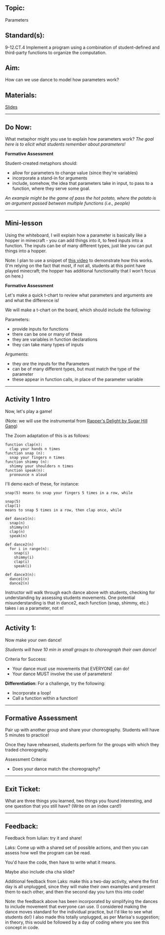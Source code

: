 ## Topic:
Parameters

## Standard(s):
9-12.CT.4
Implement a program using a combination of student-defined and third-party functions to organize the computation.

## Aim:
How can we use dance to model how parameters work?

## Materials:
[Slides](https://docs.google.com/presentation/d/1D2uFXvBMAb4KUnxdras_W_ebtcB2RZSf32jpyQLolGw/edit?usp=sharing)


---

## Do Now:
What metaphor might you use to explain how parameters work?
*The goal here is to elicit what students remember about parameters!*

**Formative Assessment**

Student-created metaphors should:
+ allow for parameters to change value (since they're variables)
+ incorporate a stand-in for arguments
+ include, somehow, the idea that parameters take in input, to pass to a function, where they serve some goal.

*An example might be the game of pass the hot potato, where the potato is an argument passed between multiple functions (i.e., people)*

---

## Mini-lesson

Using the whiteboard, I will explain how a parameter is basically like a hopper in minecraft - you can add things into it, to feed inputs into a function. The inputs can be of many different types, just like you can put things into a hopper.

Note: I plan to use a snippet of [this video](https://www.youtube.com/watch?v=XO0IKUsGiG8) to demonstrate how this works. (I'm relying on the fact that most, if not all, students at this point have played minecraft; the hopper has additional functionality that I won't focus on here.)

**Formative Assessment**

Let's make a quick t-chart to review what parameters and arguments are and what the difference is!

We will make a t-chart on the board, which should include the following:

Parameters:
+ provide inputs for functions
+ there can be one or many of these
+ they are variables in function declarations
+ they can take many types of inputs

Arguments:
+ they *are* the inputs for the Parameters
+ can be of many different types, but must match the type of the parameter
+ these appear in function calls, in place of the parameter variable

---

## Activity 1 Intro

Now, let's play a game!

(Note: we will use the instrumental from [Rapper's Delight by Sugar Hill Gang](https://www.youtube.com/watch?v=D9QIH2N-hnE))

The Zoom adaptation of this is as follows:
```
function clap(n):
  clap your hands n times
function snap (n):
  snap your fingers n times
function shimmy (n):
  shimmy your shoulders n times
function speak(n):
  pronounce n aloud
  ```

I'll demo each of these, for instance:
```
snap(5) means to snap your fingers 5 times in a row, while

snap(5)
clap(1)
means to snap 5 times in a row, then clap once, while

def dance1(n):
  snap(n)
  shimmy(n)
  clap(n)
  speak(n)

def dance2(n)
  for i in range(n):
    snap(i)
    shimmy(i)
    clap(i)
    speak(i)

def dance3(n):
  dance1(n)
  dance2(n)

```
Instructor will walk through each dance above with students, checking for understanding by assessing students movements.
One potential misunderstanding is that in dance2, each function (snap, shimmy, etc.) takes i as a parameter, not n!

---

## Activity 1:
Now make your own dance!

*Students will have 10 min in small groups to choreograph their own dance!*

Criteria for Success:
+ Your dance must use movements that EVERYONE can do!
+ Your dance MUST involve the use of parameters!

**Differentiation**:
For a challenge, try the following:
+ Incorporate a loop!
+ Call a function within a function!

---

## Formative Assessment

Pair up with another group and share your choreography. Students will have 5 minutes
to practice!

Once they have rehearsed, students perform for the groups with which they traded
choreography.

Assessment Criteria:
+ Does your dance match the choreography?

---

## Exit Ticket:
What are three things you learned, two things you found interesting, and one question that you still have?
(Write on an index card!)

---

## Feedback:

Feedback from Iulian: try it and share!

Laks: Come up with a shared set of possible actions, and then you can assess how well the program can be read.

You'd have the code, then have to write what it means.

Maybe also include cha cha slide?

Additional feedback from Laks: make this a two-day activity, where the first day is all unplugged, since they will make their own examples and present them to each other, and then the second day you turn this into code!

Note: the feedback above has been incorporated by simplifying the dances to include movement that everyone can use. (I considered making the dance moves standard for the individual practice, but I'd like to see what students do!) I also made this totally unplugged, as per Marisa's suggestion; in theory, this would be followed by a day of coding where you see this concept in code.
